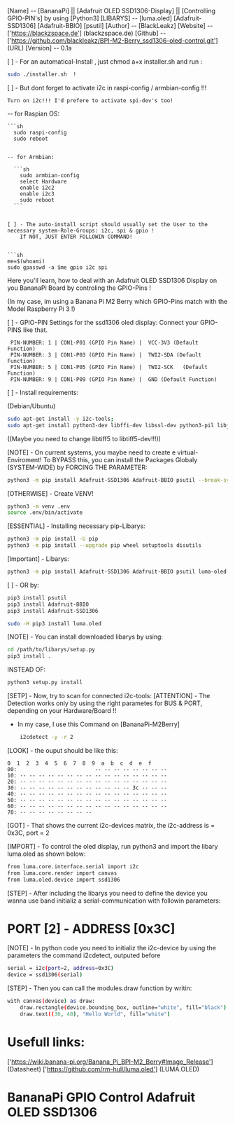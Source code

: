 

[Name]    --  [BananaPi] || [Adafruit OLED SSD1306-Display] || [Controlling GPIO-PIN's]  by using [Python3] 
[LIBARYS] --  [luma.oled] [Adafruit-SSD1306] [Adafruit-BBIO] [psutil]
[Author]  --  [BlackLeakz]
[Website] --  ['https://blackzspace.de'] (blackzspace.de)
[Github]  --  ['https://github.com/blackleakz/BPI-M2-Berry_ssd1306-oled-control.git'] (URL)
[Version] --   0.1a





[ ] - For an automatical-Install , just chmod a+x installer.sh and run : 

```sh
sudo ./installer.sh  !
```

[ ] - But dont forget to activate i2c in raspi-config / armbian-config !!!
    
    Turn on i2c!!! I'd prefere to activate spi-dev's too!

  --  for Raspian OS:

    ```sh
      sudo raspi-config
      sudo reboot
  ```

  -- for Armbian:
  
    ```sh
      sudo armbian-config
      select Hardware
      enable i2c2
      enable i2c3
      sudo reboot
    ```   


[ ] - The auto-install script should usually set the User to the necessary system-Role-Groups: i2c, spi & gpio !
      If NOT, JUST ENTER FOLLOWIN COMMAND!


  ```sh
  me=$(whoami)
  sudo gpasswd -a $me gpio i2c spi
  ```

  Here you'll learn,  how to deal with an Adafruit OLED SSD1306 Display on you BananaPi Board by controling the GPIO-Pins !


  (In my case, im using a Banana Pi M2 Berry which GPIO-Pins match with the Model Raspberry Pi 3  !)

[ ] - GPIO-PIN Settings for the ssd1306 oled display: Connect your GPIO-PINS like that.

```
 PIN-NUMBER: 1 | CON1-P01 (GPIO Pin Name) |  VCC-3V3 (Default Function)    
 PIN-NUMBER: 3 | CON1-P03 (GPIO Pin Name) |  TWI2-SDA (Default Function)
 PIN-NUMBER: 5 | CON1-P05 (GPIO Pin Name) |  TWI2-SCK	(Default Function)     
 PIN-NUMBER: 9 | CON1-P09 (GPIO Pin Name) |  GND (Default Function)

```

[ ] - Install requirements:


(Debian/Ubuntu)
```sh
sudo apt-get install -y i2c-tools;
sudo apt-get install python3-dev libffi-dev libssl-dev python3-pil libjpeg-dev zlib1g-dev libfreetype6-dev liblcms2-dev libopenjp2-7 libtiff5* -y;
```
((Maybe you need to change libtiff5 to libtiff5-dev!!!))


[NOTE] - On current systems, you maybe need to create e virtual-Enviroment! To BYPASS this, you can install the Packages Globaly (SYSTEM-WIDE)
by FORCING THE PARAMETER:


```sh
python3 -m pip install Adafruit-SSD1306 Adafruit-BBIO psutil --break-system-packages
```

[OTHERWISE] - Create VENV!

```sh
python3 -m venv .env
source .env/bin/activate
```
[ESSENTIAL] - Installing necessary pip-Libarys:

```sh
python3 -m pip install -U pip
python3 -m pip install --upgrade pip wheel setuptools disutils
```

[Important] -  Libarys:
```sh
python3 -m pip install Adafruit-SSD1306 Adafruit-BBIO psutil luma-oled
```

[ ] - OR by:

```sh
pip3 install psutil
pip3 install Adafruit-BBIO
pip3 install Adafruit-SSD1306

sudo -H pip3 install luma.oled
```

[NOTE] - You can install downloaded libarys by using:

```sh
cd /path/to/libarys/setup.py
pip3 install .

```
  INSTEAD OF:

```sh
python3 setup.py install
```





[SETP] - Now, try to scan for connected i2c-tools:
[ATTENTION] - The Detection works only by using the right parametes for BUS & PORT, depending on your Hardware/Board !!

- In my case, I use this Command on [BananaPi-M2Berry]


```sh
    i2cdetect -y -r 2
  ```

 [LOOK] - the ouput should be like this:

```
0  1  2  3  4  5  6  7  8  9  a  b  c  d  e  f
00:                         -- -- -- -- -- -- -- --
10: -- -- -- -- -- -- -- -- -- -- -- -- -- -- -- --
20: -- -- -- -- -- -- -- -- -- -- -- -- -- -- -- --
30: -- -- -- -- -- -- -- -- -- -- -- -- 3c -- -- --
40: -- -- -- -- -- -- -- -- -- -- -- -- -- -- -- --
50: -- -- -- -- -- -- -- -- -- -- -- -- -- -- -- --
60: -- -- -- -- -- -- -- -- -- -- -- -- -- -- -- --
70: -- -- -- -- -- -- -- --
```


[GOT] - That shows the current i2c-devices matrix,  the i2c-address is = 0x3C, port = 2

[IMPORT] - To control the oled display, run python3 and import the libary luma.oled as shown below:

```sh
from luma.core.interface.serial import i2c
from luma.core.render import canvas
from luma.oled.device import ssd1306
```


[STEP] -  After including the libarys you need to define the device you wanna use band initializ a serial-communication with followin parameters: 

# PORT [2] -  ADDRESS [0x3C]


[NOTE] - In python code you need to initializ the i2c-device by using the parameters the command i2cdetect, outputed before


```sh
serial = i2c(port=2, address=0x3C)
device = ssd1306(serial)
```

[STEP] - Then you can call the modules.draw function by writin:

```sh
with canvas(device) as draw:
    draw.rectangle(device.bounding_box, outline="white", fill="black")
    draw.text((30, 40), "Hello World", fill="white")
```


# Usefull links:

['https://wiki.banana-pi.org/Banana_Pi_BPI-M2_Berry#Image_Release'] (Datasheet)
['https://github.com/rm-hull/luma.oled']  (LUMA.OLED)

# BananaPi GPIO Control Adafruit OLED SSD1306
